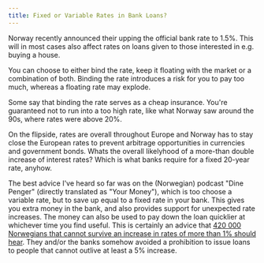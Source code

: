 ```yaml
---
title: Fixed or Variable Rates in Bank Loans?
---
```


Norway recently announced their upping the official bank rate to 1.5%. This will in most cases also affect rates on loans given to those interested in e.g. buying a house.

You can choose to either bind the rate, keep it floating with the market or a combination of both. Binding the rate introduces a risk for you to pay too much, whereas a floating rate may explode.

Some say that binding the rate serves as a cheap insurance. You're guaranteed not to run into a too high rate, like what Norway saw around the 90s, where rates were above 20%.

On the flipside, rates are overall throughout Europe and Norway has to stay close the European rates to prevent arbitrage opportunities in currencies and government bonds. Whats the overall likelyhood of a more-than double increase of interest rates? Which is what banks require for a fixed 20-year rate, anyhow.

The best advice I've heard so far was on the (Norwegian) podcast "Dine Penger" (directly translated as "Your Money"), which is too choose a variable rate, but to save up equal to a fixed rate in your bank. This gives you extra money in the bank, and also provides support for unexpected rate increases. The money can also be used to pay down the loan quicklier at whichever time you find useful. This is certainly an advice that [420 000 Norwegians that cannot survive an increase in rates of more than 1% should hear](https://www.aftenposten.no/norge/i/yvRmQg/420000-taler-ikke-renteokning-over-1-prosentpoeng). They and/or the banks somehow avoided a prohibition to issue loans to people that cannot outlive at least a 5% increase.
